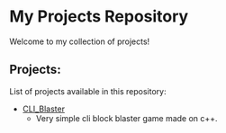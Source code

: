 # My Projects Repository

Welcome to my collection of projects!
## Projects:
List of projects available in this repository:

- [CLI_Blaster](https://github.com/Gladious01/Public-Projects/tree/main/CLI_Blaster)
  - Very simple cli block blaster game made on c++.
